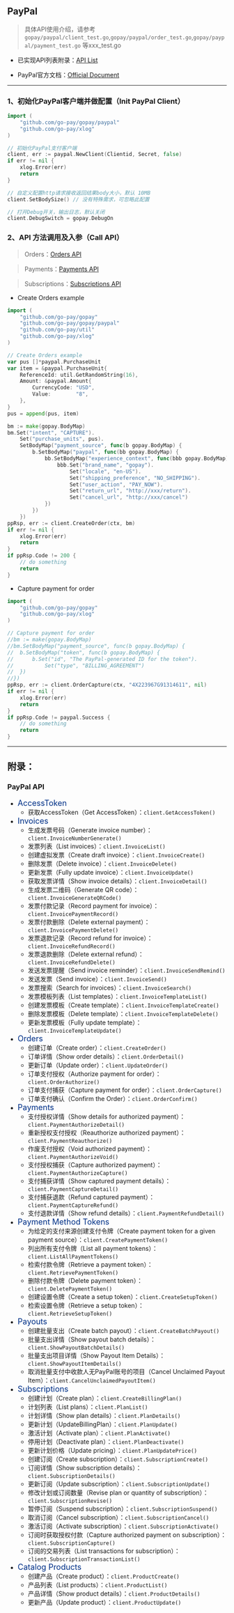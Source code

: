 ## PayPal

> 具体API使用介绍，请参考`gopay/paypal/client_test.go`,`gopay/paypal/order_test.go`,`gopay/paypal/payment_test.go` 等xxx_test.go

- 已实现API列表附录：[API List](https://github.com/go-pay/gopay/blob/main/doc/paypal.md#%E9%99%84%E5%BD%95)

- PayPal官方文档：[Official Document](https://developer.paypal.com/api/rest)

---

### 1、初始化PayPal客户端并做配置（Init PayPal Client）

```go
import (
    "github.com/go-pay/gopay/paypal"
    "github.com/go-pay/xlog"
)

// 初始化PayPal支付客户端
client, err := paypal.NewClient(Clientid, Secret, false)
if err != nil {
    xlog.Error(err)
    return
}

// 自定义配置http请求接收返回结果body大小，默认 10MB
client.SetBodySize() // 没有特殊需求，可忽略此配置

// 打开Debug开关，输出日志，默认关闭
client.DebugSwitch = gopay.DebugOn
```

### 2、API 方法调用及入参（Call API）

> Orders：[Orders API](https://developer.paypal.com/api/orders/v2/)

> Payments：[Payments API](https://developer.paypal.com/api/payments/v2/)

> Subscriptions：[Subscriptions API](https://developer.paypal.com/docs/api/subscriptions/v1/)

- Create Orders example

```go
import (
    "github.com/go-pay/gopay"
    "github.com/go-pay/gopay/paypal"
    "github.com/go-pay/util"
    "github.com/go-pay/xlog"
)

// Create Orders example
var pus []*paypal.PurchaseUnit
var item = &paypal.PurchaseUnit{
	ReferenceId: util.GetRandomString(16),
	Amount: &paypal.Amount{
		CurrencyCode: "USD",
		Value:        "8",
	},
}
pus = append(pus, item)

bm := make(gopay.BodyMap)
bm.Set("intent", "CAPTURE").
	Set("purchase_units", pus).
	SetBodyMap("payment_source", func(b gopay.BodyMap) {
		b.SetBodyMap("paypal", func(bb gopay.BodyMap) {
			bb.SetBodyMap("experience_context", func(bbb gopay.BodyMap) {
				bbb.Set("brand_name", "gopay").
					Set("locale", "en-US").
					Set("shipping_preference", "NO_SHIPPING").
					Set("user_action", "PAY_NOW").
					Set("return_url", "http://xxx/return").
					Set("cancel_url", "http://xxx/cancel")
			})
		})
	})
ppRsp, err := client.CreateOrder(ctx, bm)
if err != nil {
	xlog.Error(err)
	return
}
if ppRsp.Code != 200 {
	// do something
	return
}
```

- Capture payment for order

```go
import (
    "github.com/go-pay/gopay"
    "github.com/go-pay/xlog"
)

// Capture payment for order
//bm := make(gopay.BodyMap)
//bm.SetBodyMap("payment_source", func(b gopay.BodyMap) {
//	b.SetBodyMap("token", func(b gopay.BodyMap) {
//		b.Set("id", "The PayPal-generated ID for the token").
//			Set("type", "BILLING_AGREEMENT")
//	})
//})
ppRsp, err := client.OrderCapture(ctx, "4X223967G91314611", nil)
if err != nil {
    xlog.Error(err)
    return
}
if ppRsp.Code != paypal.Success {
    // do something
    return
}
```

---

## 附录：

### PayPal API

* <font color='#003087' size='4'>AccessToken</font>
  * 获取AccessToken（Get AccessToken）：`client.GetAccessToken()`
* <font color='#003087' size='4'>Invoices</font>
	* 生成发票号码（Generate invoice number）：`client.InvoiceNumberGenerate()`
	* 发票列表（List invoices）：`client.InvoiceList()`
	* 创建虚拟发票（Create draft invoice）：`client.InvoiceCreate()`
	* 删除发票（Delete invoice）：`client.InvoiceDelete()`
	* 更新发票（Fully update invoice）：`client.InvoiceUpdate()`
	* 获取发票详情（Show invoice details）：`client.InvoiceDetail()`
	* 生成发票二维码（Generate QR code）：`client.InvoiceGenerateQRCode()`
	* 发票付款记录（Record payment for invoice）：`client.InvoicePaymentRecord()`
	* 发票付款删除（Delete external payment）：`client.InvoicePaymentDelete()`
	* 发票退款记录（Record refund for invoice）：`client.InvoiceRefundRecord()`
	* 发票退款删除（Delete external refund）：`client.InvoiceRefundDelete()`
	* 发送发票提醒（Send invoice reminder）：`client.InvoiceSendRemind()`
	* 发送发票（Send invoice）：`client.InvoiceSend()`
	* 发票搜索（Search for invoices）：`client.InvoiceSearch()`
	* 发票模板列表（List templates）：`client.InvoiceTemplateList()`
	* 创建发票模板（Create template）：`client.InvoiceTemplateCreate()`
	* 删除发票模板（Delete template）：`client.InvoiceTemplateDelete()`
	* 更新发票模板（Fully update template）：`client.InvoiceTemplateUpdate()`
* <font color='#003087' size='4'>Orders</font>
  * 创建订单（Create order）：`client.CreateOrder()`
  * 订单详情（Show order details）：`client.OrderDetail()`
  * 更新订单（Update order）：`client.UpdateOrder()`
  * 订单支付授权（Authorize payment for order）：`client.OrderAuthorize()`
  * 订单支付捕获（Capture payment for order）：`client.OrderCapture()`
  * 订单支付确认（Confirm the Order）：`client.OrderConfirm()`
* <font color='#003087' size='4'>Payments</font>
  * 支付授权详情（Show details for authorized payment）：`client.PaymentAuthorizeDetail()`
  * 重新授权支付授权（Reauthorize authorized payment）：`client.PaymentReauthorize()`
  * 作废支付授权（Void authorized payment）：`client.PaymentAuthorizeVoid()`
  * 支付授权捕获（Capture authorized payment）：`client.PaymentAuthorizeCapture()`
  * 支付捕获详情（Show captured payment details）：`client.PaymentCaptureDetail()`
  * 支付捕获退款（Refund captured payment）：`client.PaymentCaptureRefund()`
  * 支付退款详情（Show refund details）：`client.PaymentRefundDetail()`
* <font color='#003087' size='4'>Payment Method Tokens</font>
  * 为给定的支付来源创建支付令牌（Create payment token for a given payment source）：`client.CreatePaymentToken()`
  * 列出所有支付令牌（List all payment tokens）：`client.ListAllPaymentTokens()`
  * 检索付款令牌（Retrieve a payment token）：`client.RetrievePaymentToken()`
  * 删除付款令牌（Delete payment token）：`client.DeletePaymentToken()`
  * 创建设置令牌（Create a setup token）：`client.CreateSetupToken()`
  * 检索设置令牌（Retrieve a setup token）：`client.RetrieveSetupToken()`
* <font color='#003087' size='4'>Payouts</font>
  * 创建批量支出（Create batch payout）：`client.CreateBatchPayout()`
  * 批量支出详情（Show payout batch details）：`client.ShowPayoutBatchDetails()`
  * 批量支出项目详情（Show Payout Item Details）：`client.ShowPayoutItemDetails()`
  * 取消批量支付中收款人无PayPal账号的项目（Cancel Unclaimed Payout Item）：`client.CancelUnclaimedPayoutItem()`
* <font color='#003087' size='4'>Subscriptions</font>
  * 创建计划（Create plan）：`client.CreateBillingPlan()`
  * 计划列表（List plans）：`client.PlanList()`
  * 计划详情（Show plan details）：`client.PlanDetails()`
  * 更新计划（UpdateBillingPlan）：`client.PlanUpdate()`
  * 激活计划（Activate plan）：`client.PlanActivate()`
  * 停用计划（Deactivate plan）：`client.PlanDeactivate()`
  * 更新计划价格（Update pricing）：`client.PlanUpdatePrice()`
  * 创建订阅（Create subscription）：`client.SubscriptionCreate()`
  * 订阅详情（Show subscription details）：`client.SubscriptionDetails()`
  * 更新订阅（Update subscription）：`client.SubscriptionUpdate()`
  * 修改计划或订阅数量（Revise plan or quantity of subscription）：`client.SubscriptionRevise()`
  * 暂停订阅（Suspend subscription）：`client.SubscriptionSuspend()`
  * 取消订阅（Cancel subscription）：`client.SubscriptionCancel()`
  * 激活订阅（Activate subscription）：`client.SubscriptionActivate()`
  * 订阅时获取授权付款（Capture authorized payment on subscription）：`client.SubscriptionCapture()`
  * 订阅的交易列表（List transactions for subscription）：`client.SubscriptionTransactionList()`
* <font color='#003087' size='4'>Catalog Products</font>
  * 创建产品（Create product）：`client.ProductCreate()`
  * 产品列表（List products）：`client.ProductList()`
  * 产品详情（Show product details）：`client.ProductDetails()`
  * 更新产品（Update product）：`client.ProductUpdate()`
